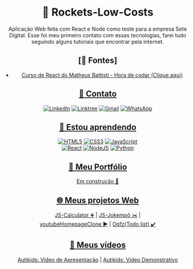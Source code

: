 <div align='center'>

  # 🚀 Rockets-Low-Costs
  Aplicação Web feita com React e Node como teste para a empresa Sete Digital. Esse foi meu primeiro contato com essas tecnologias, farei tudo seguindo alguns tutoriais que encontrar pela internet.

## [💎 Fontes]
  + [Curso de React do Matheus Battisti - Hora de codar (Clique aqui)](youtube.com/watch?v=FXqX7oof0I4&list=PLnDvRpP8BneyVA0SZ2okm-QBojomniQVO)

## [📧 Contato](https://linktr.ee/sampereirabrt)
  [![LinkedIn](https://img.shields.io/badge/linkedin-%230077B5.svg?style=for-the-badge&logo=linkedin&logoColor=white)](https://www.linkedin.com/in/samubrreto/)
  [![Linktree](https://img.shields.io/badge/linktree-1de9b6?style=for-the-badge&logo=linktree&logoColor=white)](https://linktr.ee/samubarreto)
  [![Gmail](https://img.shields.io/badge/Gmail-D14836?style=for-the-badge&logo=gmail&logoColor=white)](mailto:samu.barreto2004@gmail.com)
  [![WhatsApp](https://img.shields.io/badge/WhatsApp-25D366?style=for-the-badge&logo=whatsapp&logoColor=white)](https://api.whatsapp.com/send?phone=5514997973585)

  ## [📖 Estou aprendendo](https://www.linkedin.com/in/samubrreto/)
  [![HTML5](https://img.shields.io/badge/html5-%23E34F26.svg?style=for-the-badge&logo=html5&logoColor=white)](https://www.linkedin.com/in/samubrreto/)
  [![CSS3](https://img.shields.io/badge/css3-%231572B6.svg?style=for-the-badge&logo=css3&logoColor=white)](https://www.linkedin.com/in/samubrreto/)
  [![JavaScript](https://img.shields.io/badge/javascript-%23323330.svg?style=for-the-badge&logo=javascript&logoColor=%23F7DF1E)](https://www.linkedin.com/in/samubrreto/)<br>
  [![React](https://img.shields.io/badge/react-%2320232a.svg?style=for-the-badge&logo=react&logoColor=%2361DAFB)](https://www.linkedin.com/in/samubrreto/)
  [![NodeJS](https://img.shields.io/badge/node.js-6DA55F?style=for-the-badge&logo=node.js&logoColor=white)](https://www.linkedin.com/in/samubrreto/)
  [![Python](https://img.shields.io/badge/python-3670A0?style=for-the-badge&logo=python&logoColor=ffdd54)](https://www.linkedin.com/in/samubrreto/) <br>
  
  ## [📁 Meu Portfólio](https://github.com/samubarreto/Portfolio)
  [Em construção 🔨](https://samubarreto.github.io/Portfolio/) <br>
  
  ## [🌐 Meus projetos Web](https://linktr.ee/sampereirabrt)
  [JS-Calculator ➕](https://samubarreto.github.io/js-calculator/) | 
  [JS-Jokempô ✂️](https://samubarreto.github.io/js-jokempo/) | <br>
  [youtubeHomepageClone ▶️](https://samubarreto.github.io/youtubeHomepageClone/) | 
  [Oqfz(Todo list) ✔️](https://samubarreto.github.io/Oqfz-Todo-list/)<br>
  
  ## [🎥 Meus vídeos](https://linktr.ee/sampereirabrt)
  [Autikids: Vídeo de Apresentação](https://www.youtube.com/watch?v=gwaOvcCb9-w) | 
  [Autikids: Vídeo Demonstrativo](https://www.youtube.com/watch?v=HsBhddAzQME)<br>
</div>
